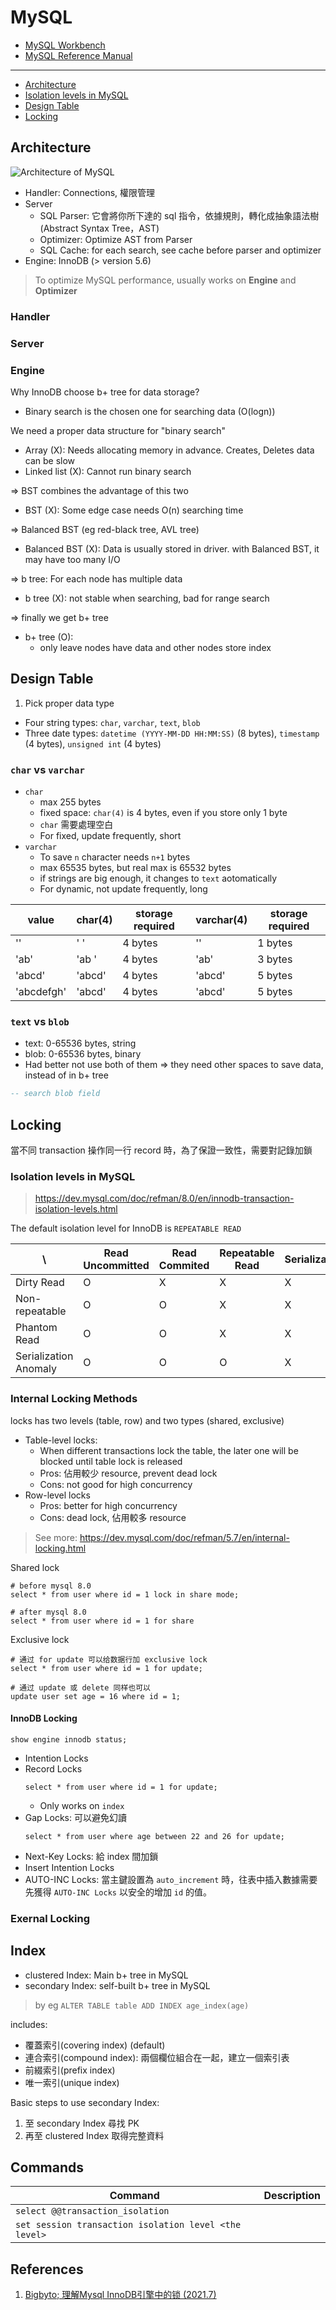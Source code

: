 # MySQL

- [MySQL Workbench](./mysql-workbench/)
- [MySQL Reference Manual](./mysql-reference-manual)

---

- [Architecture](#architecture)
- [Isolation levels in MySQL](#isolation-levels-in-mysql)
- [Design Table](#design-table)
- [Locking](#locking)

## Architecture

![Architecture of MySQL](https://media.geeksforgeeks.org/wp-content/uploads/20210211183907/MySQLArchi.png)

- Handler: Connections, 權限管理
- Server
  - SQL Parser: 它會將你所下達的 sql 指令，依據規則，轉化成抽象語法樹(Abstract Syntax Tree，AST)
  - Optimizer: Optimize AST from Parser
  - SQL Cache: for each search, see cache before parser and optimizer
- Engine: InnoDB (> version 5.6)

> To optimize MySQL performance, usually works on **Engine** and **Optimizer**

### Handler

### Server

### Engine

Why InnoDB choose b+ tree for data storage?

-  Binary search is the chosen one for searching data (O(logn))

We need a proper data structure for "binary search"

- Array (X): Needs allocating memory in advance. Creates, Deletes data can be slow
- Linked list (X): Cannot run binary search

=> BST combines the advantage of this two

- BST (X): Some edge case needs O(n) searching time

=> Balanced BST (eg red-black tree, AVL tree)

- Balanced BST (X): Data is usually stored in driver. with Balanced BST, it may have too many I/O

=> b tree: For each node has multiple data

- b tree (X): not stable when searching, bad for range search

=> finally we get b+ tree

- b+ tree (O):
    - only leave nodes have data and other nodes store index

## Design Table

1. Pick proper data type
  - Four string types: `char`, `varchar`, `text`, `blob`
  - Three date types: `datetime (YYYY-MM-DD HH:MM:SS)` (8 bytes), `timestamp` (4 bytes), `unsigned int` (4 bytes)


### `char` vs `varchar`

- `char`
  - max 255 bytes
  - fixed space: `char(4)` is 4 bytes, even if you store only 1 byte
  - `char` 需要處理空白
  - For fixed, update frequently, short
- `varchar`
  - To save `n` character needs `n+1` bytes
  - max 65535 bytes, but real max is 65532 bytes
  - if strings are big enough, it changes to `text` aotomatically
  - For dynamic, not update frequently, long

| value      | char(4) | storage required | varchar(4) | storage required |
| ---------- | ------- | ---------------- | ---------- | ---------------- |
| ''         | '    '  | 4 bytes          | ''         | 1 bytes          |
| 'ab'       | 'ab  '  | 4 bytes          | 'ab'       | 3 bytes          |
| 'abcd'     | 'abcd'  | 4 bytes          | 'abcd'     | 5 bytes          |
| 'abcdefgh' | 'abcd'  | 4 bytes          | 'abcd'     | 5 bytes          |


### `text` vs `blob`

- text: 0-65536 bytes, string
- blob: 0-65536 bytes, binary
- Had better not use both of them => they need other spaces to save data, instead of in b+ tree

```sql
-- search blob field

```

## Locking

當不同 transaction 操作同一行 record 時，為了保證一致性，需要對記錄加鎖

### Isolation levels in MySQL

> https://dev.mysql.com/doc/refman/8.0/en/innodb-transaction-isolation-levels.html

The default isolation level for InnoDB is `REPEATABLE READ`

| \  | Read Uncommitted | Read Commited | Repeatable Read | Serializable |
| --------------------- | ------------ | --------------- | -------- | -- |
| Dirty Read            | O | X | X | X |
| Non-repeatable        | O | O | X | X |
| Phantom Read          | O | O | X | X |
| Serialization Anomaly | O | O | O | X |

### Internal Locking Methods

locks has two levels (table, row) and two types (shared, exclusive)

- Table-level locks: 
  - When different transactions lock the table, the later one will be blocked until table lock is released
  - Pros: 佔用較少 resource, prevent dead lock
  - Cons: not good for high concurrency
- Row-level locks
  - Pros: better for high concurrency
  - Cons: dead lock, 佔用較多 resource
  
> See more: https://dev.mysql.com/doc/refman/5.7/en/internal-locking.html

Shared lock

```mysql
# before mysql 8.0
select * from user where id = 1 lock in share mode;
  
# after mysql 8.0
select * from user where id = 1 for share
```

Exclusive lock

```mysql
# 通过 for update 可以给数据行加 exclusive lock
select * from user where id = 1 for update;
  
# 通过 update 或 delete 同样也可以
update user set age = 16 where id = 1;
```

#### InnoDB Locking

```mysql
show engine innodb status;
```

- Intention Locks
- Record Locks
  ```mysql
  select * from user where id = 1 for update;
  ```
  - Only works on `index`
- Gap Locks: 可以避免幻讀
  ```mysql
  select * from user where age between 22 and 26 for update;
  ```
- Next-Key Locks: 給 index 間加鎖
- Insert Intention Locks
- AUTO-INC Locks: 當主鍵設置為 `auto_increment` 時，往表中插入數據需要先獲得 `AUTO-INC Locks` 以安全的增加 `id` 的值。

### Exernal Locking

## Index

 - clustered Index: Main b+ tree in MySQL
 - secondary Index: self-built b+ tree in MySQL

  > by eg `ALTER TABLE table ADD INDEX age_index(age)`

  includes:
  
  - 覆蓋索引(covering index) (default)
  - 連合索引(compound index): 兩個欄位組合在一起，建立一個索引表
  - 前綴索引(prefix index)
  - 唯一索引(unique index)

Basic steps to use secondary Index:

1. 至 secondary Index 尋找 PK
2. 再至 clustered Index 取得完整資料

## Commands

| Command | Description |
| ------- | ----------- |
|`select @@transaction_isolation`||
|`set session transaction isolation level <the level>`||

## References

1. [Bigbyto; 理解Mysql InnoDB引擎中的锁 (2021.7)](https://wiyi.org/mysql-innodb-locking.html)
